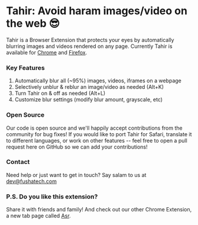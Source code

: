 # Tahir: Avoid haram images/video on the web 😎 

Tahir is a Browser Extension that protects your eyes by automatically blurring images and videos rendered on any page. Currently Tahir is available for [Chrome](https://chrome.google.com/webstore/detail/tahir/ihmoammkfbdpokfiiifajdkfglmfejca) and [Firefox](https://addons.mozilla.org/en-US/firefox/addon/tahir/). 

### Key Features
1. Automatically blur all (~95%) images, videos, iframes on a webpage
2. Selectively unblur & reblur an image/video as needed (Alt+K)
3. Turn Tahir on & off as needed (Alt+L)
4. Customize blur settings (modify blur amount, grayscale, etc)

### Open Source
Our code is open source and we'll happily accept contributions from the community for bug fixes! If you would like to port Tahir for Safari, translate it to different languages, or work on other features -- feel free to open a pull request here on GitHub so we can add your contributions!

### Contact
Need help or just want to get in touch? Say salam to us at [dev@fushatech.com](mailto:dev@fushatech.com)

### P.S. Do you like this extension?
Share it with friends and family! And check out our other Chrome Extension, a new tab page called [Asr](http://bit.ly/prayasr).
